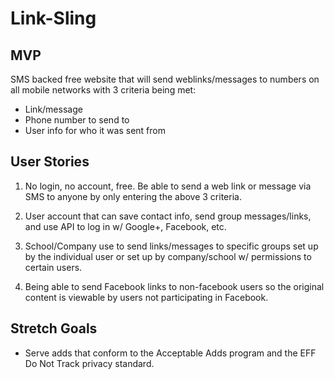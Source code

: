 # Link-Sling

## MVP

SMS backed free website that will send weblinks/messages to numbers on all mobile networks with 3 criteria being met:

* Link/message
* Phone number to send to
* User info for who it was sent from

## User Stories

1) No login, no account, free. Be able to send a web link or message via SMS to anyone by only entering the above 3 criteria.

2) User account that can save contact info, send group messages/links, and use API to log in w/ Google+, Facebook, etc.

3) School/Company use to send links/messages to specific groups set up by the individual user or set up by company/school w/ permissions to certain users.

4) Being able to send Facebook links to non-facebook users so the original content is viewable by users not participating in Facebook.

## Stretch Goals

* Serve adds that conform to the Acceptable Adds program and the EFF Do Not Track privacy standard.
